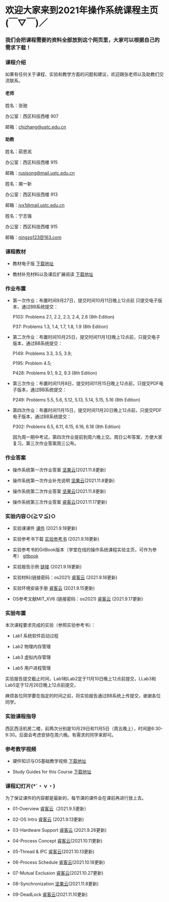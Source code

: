 #      欢迎大家来到2021年操作系统课程主页(￣▽￣)／
###    我们会把课程需要的资料全部放到这个网页里，大家可以根据自己的需求下载！

### 课程介绍

如果有任何关于课程、实验和教学方面的问题和建议，欢迎跟张老师以及助教们交流联系。

#### 老师
姓名：张驰 

办公室：西区科技西楼 907

邮箱：chizhang@ustc.edu.cn

#### 助教
姓名：茹思淞

办公室：西区科技西楼 915

邮箱：rusisong@mail.ustc.edu.cn

姓名：揭一新

办公室：西区科技西楼 913

邮箱：jyx1@mail.ustc.edu.cn

姓名：宁志强

办公室：西区科技西楼 915

邮箱：ningzq123@163.com


### 课程教材

* 教材电子版 [下载地址](https://rec.ustc.edu.cn/share/d6b026f0-0c68-11ec-883a-55deff5397ae)

* 教材补充材料以及课后扩展阅读 [下载地址](https://rec.ustc.edu.cn/share/f763c7d0-0c68-11ec-a97a-f147daafdb12)

### 作业布置

* 第一次作业：布置时间9月27日，提交时间10月11日晚上12点前 只提交电子版本，通过BB系统提交：

  P103: Problems 2.1, 2.2, 2.3, 2.4, 2.6 (8th Edition)

  P37: Problems 1.3,  1.4,  1.7, 1.8, 1.9 (8th Edition)

* 第二次作业：布置时间10月25日，提交时间11月1日晚上12点前，只提交电子版本，通过BB系统提交：

  P149: Problems 3.3, 3.5, 3.9; 

  P195: Problem 4.5;

  P428: Problems 9.1, 9.2, 9.3 (8th Edition)
  
* 第三次作业：布置时间11月8日，提交时间11月15日晚上12点前，只提交PDF电子版本，通过BB系统提交：

  P249: Problems 5.5, 5.6,  5.12, 5.13, 5.14, 5.15, 5.16  (8th Edition)
  
* 第四次作业：布置时间11月15日，提交时间11月20日晚上12点前，只提交PDF电子版本，通过BB系统提交：

  P302: Problems 6.5, 6.11, 6.15, 6.16, 6.18 (8th Edition)
  
  因为周一期中考试，第四次作业提前到周六晚上交。周日公布答案，方便大家复习。第三次作业答案周三公布。

### 作业答案

* 操作系统第一次作业答案 [坚果云](https://www.jianguoyun.com/p/DVCmvrAQ7YrdCBi805gE)(2021.11.8更新)

* 操作系统第一次作业补充说明 [坚果云](https://www.jianguoyun.com/p/Da0HK68Q7YrdCBjL05gE)(2021.11.8更新)

* 操作系统第二次作业答案 [坚果云](https://www.jianguoyun.com/p/DfEKISAQ7YrdCBjG05gE)(2021.11.8更新)

* 操作系统第三次作业答案 [睿客云](https://rec.ustc.edu.cn/share/e90f2060-4752-11ec-aae0-a7728bf28be8)(2021.11.17更新)

<!-- * 操作系统第四次作业答案 [睿客云](https://rec.ustc.edu.cn/share/b9a91480-49f2-11ec-a0ec-19fac1740e83)(2021.11.21更新)  -->

### 实验内容Ｏ(≧▽≦)Ｏ

* 实验课课件 [课件](https://rec.ustc.edu.cn/share/cc4de730-1862-11ec-ae84-7de32fbd5ad2) (2021.9.18更新)

* 实验参考书下载 [实验参考书](https://rec.ustc.edu.cn/share/cd1f00b0-181e-11ec-94f4-e545c81fecb3) (2021.9.18更新)

* 实验参考书的GitBook版本（学堂在线的操作系统课程实验主页，可作为参考） [gitbook](https://chyyuu.gitbooks.io/ucore_os_docs/content/)

* 实验报告示例 [链接](https://rec.ustc.edu.cn/share/bf09dd50-181d-11ec-a9cb-9198651edd26) (2021.9.18更新)

* 实验材料(链接密码：os2021) [睿客云](https://rec.ustc.edu.cn/share/1ff97ca0-1862-11ec-b98e-3dbed89c4723) (2021.9.18更新)

* 实验环境安装手册 [睿客云](https://rec.ustc.edu.cn/share/e7675a40-1625-11ec-bdd8-7f2a85493b09) (2021.9.15更新)

* OS参考文献MIT_XV6 (链接密码：os2021) [睿客云](https://rec.ustc.edu.cn/share/d29e0e60-1795-11ec-b0e1-0dd1af933dd2) (2021.9.17更新)


### 实验布置

本次课程要求完成的实验（参照实验参考书）：

* Lab1 系统软件启动过程

* Lab2 物理内存管理

* Lab3 虚拟内存管理

* Lab5 用户进程管理

实验报告提交截止时间，Lab1和Lab2定于11月10日晚上12点前提交，LLab3和Lab5定于12月26日晚上12点前提交，

麻烦各位同学要在指定的时间之前，将实验报告通过BB系统上传提交，谢谢各位同学。

### 实验课程指导

西区西活机房二楼，前两次分别是10月29日和11月5日（周五晚上），时间是6:30-9:30。后面会考虑安排在周六晚。有需求的同学来即可。


### 参考教学视频

* 硬件知识与OS基础教学视频 [下载地址](https://rec.ustc.edu.cn/share/8b630790-0c69-11ec-8846-c7a5f74cff06)

* Study Guides for this Course [下载地址](https://rec.ustc.edu.cn/share/eadd9c40-0c6a-11ec-abad-81c5f48e2180)




### 课程幻灯片(*´・ｖ・)

为了保证课件的内容都是最新的，每节课的课件会在课前再进行放上去。

* 01-Overview [睿客云](https://rec.ustc.edu.cn/share/95884dc0-0e3a-11ec-81f1-2f79bd3d8718)（2021.9.5更新）

* 02-OS Intro [睿客云](https://rec.ustc.edu.cn/share/fefb0470-13e5-11ec-a5e4-334921d771ed) (2021.9.13更新)

* 03-Hardware Support [睿客云](https://rec.ustc.edu.cn/share/26f0be40-1ed2-11ec-a940-4f479dd404e0) (2021.9.26更新)

* 04-Process Concept [睿客云](https://rec.ustc.edu.cn/share/39c9c6e0-2a4e-11ec-91cb-eb839aafe8cf)(2021.10.11更新)

* 05-Thread & IPC [睿客云](https://rec.ustc.edu.cn/share/b55cd8c0-2c14-11ec-a645-e18945d5601d)(2021.10.13更新)

* 06-Process Schedule [睿客云](https://rec.ustc.edu.cn/share/3a6d38c0-30cb-11ec-a760-6fce64bdd81f)(2021.10.18更新)

* 07-Mutual Exclusion [睿客云](https://rec.ustc.edu.cn/share/85c332c0-36e8-11ec-9dc6-bbb8b380b461)(2021.10.27更新)

* 08-Synchronization [坚果云](https://www.jianguoyun.com/p/DRuzfDcQ7YrdCBiCxpgE)(2021.11.8更新)

* 09-DeadLock [睿客云](https://rec.ustc.edu.cn/share/36917bd0-41e1-11ec-934b-711b97d9a941)(2021.11.10更新)
